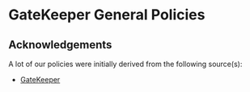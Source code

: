 # GateKeeper General Policies

## Acknowledgements

A lot of our policies were initially derived from the following source(s):

* [GateKeeper](https://github.com/open-policy-agent/gatekeeper/tree/master/library)
